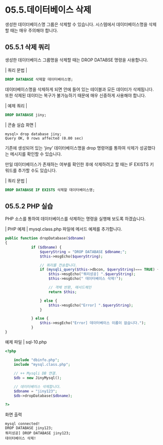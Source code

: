 # 05.5.데이터베이스 삭제 
생성한 데이터베이스명 그룹은 삭제할 수 있습니다. 시스템에서 데이터베이스명을 삭제 할 때는 매우 주의해야 합니다.  

## 05.5.1 삭제 쿼리 
생성한 데이터베이스 그룹명을 삭제할 때는 DROP DATABSE 명령을 사용합니다.  

| 쿼리 문법 | 
```sql
DROP DATABASE 삭제할 데이터베이스명; 
```

데이터베이스명을 삭제하게 되면 안에 들어 있는 테이블과 모든 데이터가 삭제됩니다. 또한 삭제된 데이터는 복구가 불가능하기 때문에 매우 신중하게 사용해야 합니다.  

| 예제 쿼리 | 
```sql
DROP DATABASE jiny; 
```

| 콘솔 실습 화면 | 
```
mysql> drop database jiny;
Query OK, 0 rows affected (0.00 sec)

```

기존에 생성되어 있는 ‘jiny’ 데이터베이스명을 drop 명령어를 통하여 삭제가 성공했다 는 메시지를 확인할 수 있습니다.  

만일 데이터베이스가 존재하는 여부를 확인한 후에 삭제하려고 할 때는 IF EXISTS 키 워드를 추가할 수도 있습니다.  

| 쿼리 문법 | 
```sql
DROP DATABASE IF EXISTS 삭제할 데이터베이스명; 
```

## 05.5.2 PHP 실습 
PHP 소스를 통하여 데이터베이스를 삭제하는 명령을 실행해 보도록 하겠습니다.  

| PHP 예제 | 
mysql.class.php 파일에 메서드 예제를 추가합니다. 
```php
public function dropDatabase($dbname)
{
            if ($dbname) {
                $queryString = "DROP DATABASE $dbname;";
                $this->msgEcho($queryString);

                // 쿼리를 전송합니다.
                if (mysqli_query($this->dbcon, $queryString)=== TRUE) {
                    $this->msgEcho("쿼리성공] ".$queryString);
                    $this->msgEcho(" 데이터베이스 삭제!");

                    // 객체 반환, 매서드체인
                    return $this; 

                } else {
                    $this->msgEcho("Error] ".$queryString);
                } 

            } else {
                $this->msgEcho("Error] 데이터베이스 이름이 없습니다.");
            }
}

```

예제 파일 | sql-10.php 
```php
<?php

	include "dbinfo.php";
	include "mysql.class.php";
 
	// ++ Mysqli DB 연결.
	$db = new JinyMysql();

	// 데이터베이스 삭제합니다.
	$dbname = "jiny123";
	$db->dropDatabase($dbname);

?> 
```

화면 출력 
```
mysql connected!
DROP DATABASE jiny123;
쿼리성공] DROP DATABASE jiny123;
데이터베이스 삭제!
```